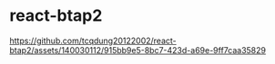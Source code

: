 ﻿# react-btap2


https://github.com/tcqdung20122002/react-btap2/assets/140030112/915bb9e5-8bc7-423d-a69e-9ff7caa35829

